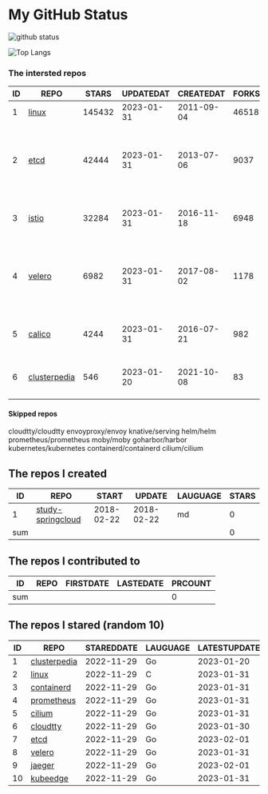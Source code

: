 # My GitHub Status

<img src="https://github-readme-stats-1.yihong0618.vercel.app/api?username=daoqingniu&show_icons=true&&&hide_title=true&count_private=true" alt="github status" />

![Top Langs](https://github-readme-stats-1.yihong0618.vercel.app/api/top-langs/?username=daoqingniu&layout=compact)

<!--START_SECTION:github_repos-->
### The intersted repos
| ID |                              REPO                               | STARS  | UPDATEDAT  | CREATEDAT  | FORKSCOUNT |                                      DESCRIPTIONS                                       |
|----|-----------------------------------------------------------------|--------|------------|------------|------------|-----------------------------------------------------------------------------------------|
|  1 | [linux](https://github.com/torvalds/linux)                      | 145432 | 2023-01-31 | 2011-09-04 |      46518 | Linux kernel source tree                                                                |
|  2 | [etcd](https://github.com/etcd-io/etcd)                         |  42444 | 2023-01-31 | 2013-07-06 |       9037 | Distributed reliable key-value store for the most critical data of a distributed system |
|  3 | [istio](https://github.com/istio/istio)                         |  32284 | 2023-01-31 | 2016-11-18 |       6948 | Connect, secure, control, and observe services.                                         |
|  4 | [velero](https://github.com/vmware-tanzu/velero)                |   6982 | 2023-01-31 | 2017-08-02 |       1178 | Backup and migrate Kubernetes applications and their persistent volumes                 |
|  5 | [calico](https://github.com/projectcalico/calico)               |   4244 | 2023-01-31 | 2016-07-21 |        982 | Cloud native networking and network security                                            |
|  6 | [clusterpedia](https://github.com/clusterpedia-io/clusterpedia) |    546 | 2023-01-20 | 2021-10-08 |         83 | The Encyclopedia of Kubernetes clusters                                                 |



#### Skipped repos
cloudtty/cloudtty
envoyproxy/envoy
knative/serving
helm/helm
prometheus/prometheus
moby/moby
goharbor/harbor
kubernetes/kubernetes
containerd/containerd
cilium/cilium<!--END_SECTION:github_repos-->

<!--START_SECTION:my_github-->
## The repos I created
| ID  |                                 REPO                                 |   START    |   UPDATE   | LAUGUAGE | STARS |
|-----|----------------------------------------------------------------------|------------|------------|----------|-------|
|   1 | [study-springcloud](https://github.com/daoqingniu/study-springcloud) | 2018-02-22 | 2018-02-22 | md       |     0 |
| sum |                                                                      |            |            |          |     0 |

## The repos I contributed to
| ID  | REPO | FIRSTDATE | LASTEDATE | PRCOUNT |
|-----|------|-----------|-----------|---------|
| sum |      |           |           |       0 |

## The repos I stared (random 10)
| ID |                              REPO                               | STAREDDATE | LAUGUAGE | LATESTUPDATE |
|----|-----------------------------------------------------------------|------------|----------|--------------|
|  1 | [clusterpedia](https://github.com/clusterpedia-io/clusterpedia) | 2022-11-29 | Go       | 2023-01-20   |
|  2 | [linux](https://github.com/torvalds/linux)                      | 2022-11-29 | C        | 2023-01-31   |
|  3 | [containerd](https://github.com/containerd/containerd)          | 2022-11-29 | Go       | 2023-01-31   |
|  4 | [prometheus](https://github.com/prometheus/prometheus)          | 2022-11-29 | Go       | 2023-01-31   |
|  5 | [cilium](https://github.com/cilium/cilium)                      | 2022-11-29 | Go       | 2023-01-31   |
|  6 | [cloudtty](https://github.com/cloudtty/cloudtty)                | 2022-11-29 | Go       | 2023-01-30   |
|  7 | [etcd](https://github.com/etcd-io/etcd)                         | 2022-11-29 | Go       | 2023-02-01   |
|  8 | [velero](https://github.com/vmware-tanzu/velero)                | 2022-11-29 | Go       | 2023-01-31   |
|  9 | [jaeger](https://github.com/jaegertracing/jaeger)               | 2022-11-29 | Go       | 2023-02-01   |
| 10 | [kubeedge](https://github.com/kubeedge/kubeedge)                | 2022-11-29 | Go       | 2023-01-31   |

<!--END_SECTION:my_github-->
